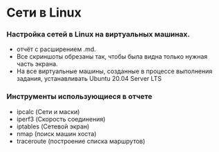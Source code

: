 # Сети в Linux

### Настройка сетей в Linux на виртуальных машинах.
- отчёт с расширением .md.
- Все скриншоты обрезаны так, чтобы была видна только нужная часть экрана.
- На все виртуальные машины, созданные в процессе выполнения задания, устанавливать Ubuntu 20.04 Server LTS

### Инструменты использующиеся в отчете
- ipcalc (Сети и маски)
- iperf3 (Скорость соединения)
- iptables (Сетевой экран)
- nmap (поиск машин хоста)
- traceroute (построение списка маршрутов)